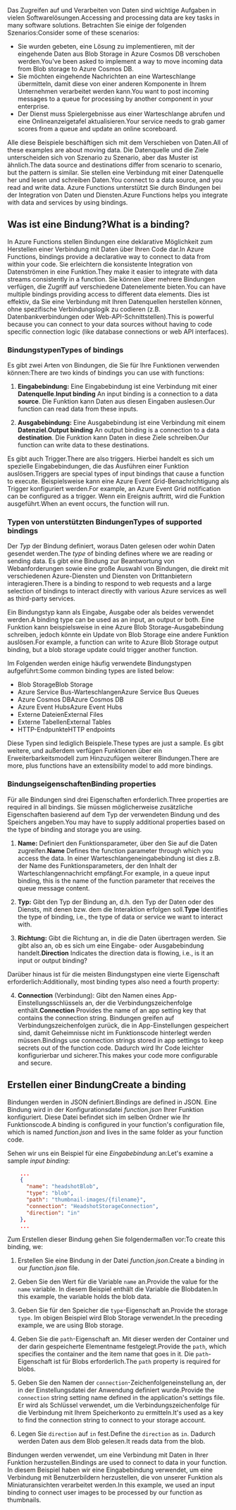 <span data-ttu-id="660e4-101">Das Zugreifen auf und Verarbeiten von Daten sind wichtige Aufgaben in vielen Softwarelösungen.</span><span class="sxs-lookup"><span data-stu-id="660e4-101">Accessing and processing data are key tasks in many software solutions.</span></span> <span data-ttu-id="660e4-102">Betrachten Sie einige der folgenden Szenarios:</span><span class="sxs-lookup"><span data-stu-id="660e4-102">Consider some of these scenarios:</span></span>

* <span data-ttu-id="660e4-103">Sie wurden gebeten, eine Lösung zu implementieren, mit der eingehende Daten aus Blob Storage in Azure Cosmos DB verschoben werden.</span><span class="sxs-lookup"><span data-stu-id="660e4-103">You've been asked to implement a way to move incoming data from Blob storage to Azure Cosmos DB.</span></span>
* <span data-ttu-id="660e4-104">Sie möchten eingehende Nachrichten an eine Warteschlange übermitteln, damit diese von einer anderen Komponente in Ihrem Unternehmen verarbeitet werden kann.</span><span class="sxs-lookup"><span data-stu-id="660e4-104">You want to post incoming messages to a queue for processing by another component in your enterprise.</span></span>
* <span data-ttu-id="660e4-105">Der Dienst muss Spielergebnisse aus einer Warteschlange abrufen und eine Onlineanzeigetafel aktualisieren.</span><span class="sxs-lookup"><span data-stu-id="660e4-105">Your service needs to grab gamer scores from a queue and update an online scoreboard.</span></span>

<span data-ttu-id="660e4-106">Alle diese Beispiele beschäftigen sich mit dem Verschieben von Daten.</span><span class="sxs-lookup"><span data-stu-id="660e4-106">All of these examples are about moving data.</span></span> <span data-ttu-id="660e4-107">Die Datenquelle und die Ziele unterscheiden sich von Szenario zu Szenario, aber das Muster ist ähnlich.</span><span class="sxs-lookup"><span data-stu-id="660e4-107">The data source and destinations differ from scenario to scenario, but the pattern is similar.</span></span> <span data-ttu-id="660e4-108">Sie stellen eine Verbindung mit einer Datenquelle her und lesen und schreiben Daten.</span><span class="sxs-lookup"><span data-stu-id="660e4-108">You connect to a data source, and you read and write data.</span></span> <span data-ttu-id="660e4-109">Azure Functions unterstützt Sie durch Bindungen bei der Integration von Daten und Diensten.</span><span class="sxs-lookup"><span data-stu-id="660e4-109">Azure Functions helps you integrate with data and services by using bindings.</span></span> 

## <a name="what-is-a-binding"></a><span data-ttu-id="660e4-110">Was ist eine Bindung?</span><span class="sxs-lookup"><span data-stu-id="660e4-110">What is a binding?</span></span>

<span data-ttu-id="660e4-111">In Azure Functions stellen Bindungen eine deklarative Möglichkeit zum Herstellen einer Verbindung mit Daten über Ihren Code dar.</span><span class="sxs-lookup"><span data-stu-id="660e4-111">In Azure Functions, bindings provide a declarative way to connect to data from within your code.</span></span> <span data-ttu-id="660e4-112">Sie erleichtern die konsistente Integration von Datenströmen in eine Funktion.</span><span class="sxs-lookup"><span data-stu-id="660e4-112">They make it easier to integrate with data streams consistently in a function.</span></span> <span data-ttu-id="660e4-113">Sie können über mehrere Bindungen verfügen, die Zugriff auf verschiedene Datenelemente bieten.</span><span class="sxs-lookup"><span data-stu-id="660e4-113">You can have multiple bindings providing access to different data elements.</span></span> <span data-ttu-id="660e4-114">Dies ist effektiv, da Sie eine Verbindung mit Ihren Datenquellen herstellen können, ohne spezifische Verbindungslogik zu codieren (z.B. Datenbankverbindungen oder Web-API-Schnittstellen).</span><span class="sxs-lookup"><span data-stu-id="660e4-114">This is powerful because you can connect to your data sources without having to code specific connection logic (like database connections or web API interfaces).</span></span>

### <a name="types-of-bindings"></a><span data-ttu-id="660e4-115">Bindungstypen</span><span class="sxs-lookup"><span data-stu-id="660e4-115">Types of bindings</span></span>

<span data-ttu-id="660e4-116">Es gibt zwei Arten von Bindungen, die Sie für Ihre Funktionen verwenden können:</span><span class="sxs-lookup"><span data-stu-id="660e4-116">There are two kinds of bindings you can use with functions:</span></span>

1. <span data-ttu-id="660e4-117">**Eingabebindung:** Eine Eingabebindung ist eine Verbindung mit einer **Datenquelle**.</span><span class="sxs-lookup"><span data-stu-id="660e4-117">**Input binding** An input binding is a connection to a data **source**.</span></span> <span data-ttu-id="660e4-118">Die Funktion kann Daten aus diesen Eingaben auslesen.</span><span class="sxs-lookup"><span data-stu-id="660e4-118">Our function can read data from these inputs.</span></span>

1. <span data-ttu-id="660e4-119">**Ausgabebindung:** Eine Ausgabebindung ist eine Verbindung mit einem **Datenziel**.</span><span class="sxs-lookup"><span data-stu-id="660e4-119">**Output binding** An output binding is a connection to a data **destination**.</span></span> <span data-ttu-id="660e4-120">Die Funktion kann Daten in diese Ziele schreiben.</span><span class="sxs-lookup"><span data-stu-id="660e4-120">Our function can write data to these destinations.</span></span>

<span data-ttu-id="660e4-121">Es gibt auch Trigger.</span><span class="sxs-lookup"><span data-stu-id="660e4-121">There are also triggers.</span></span> <span data-ttu-id="660e4-122">Hierbei handelt es sich um spezielle Eingabebindungen, die das Ausführen einer Funktion auslösen.</span><span class="sxs-lookup"><span data-stu-id="660e4-122">Triggers are special types of input bindings that cause a function to execute.</span></span> <span data-ttu-id="660e4-123">Beispielsweise kann eine Azure Event Grid-Benachrichtigung als Trigger konfiguriert werden.</span><span class="sxs-lookup"><span data-stu-id="660e4-123">For example, an Azure Event Grid notification can be configured as a trigger.</span></span> <span data-ttu-id="660e4-124">Wenn ein Ereignis auftritt, wird die Funktion ausgeführt.</span><span class="sxs-lookup"><span data-stu-id="660e4-124">When an event occurs, the function will run.</span></span>

### <a name="types-of-supported-bindings"></a><span data-ttu-id="660e4-125">Typen von unterstützten Bindungen</span><span class="sxs-lookup"><span data-stu-id="660e4-125">Types of supported bindings</span></span>

<span data-ttu-id="660e4-126">Der *Typ* der Bindung definiert, woraus Daten gelesen oder wohin Daten gesendet werden.</span><span class="sxs-lookup"><span data-stu-id="660e4-126">The *type* of binding defines where we are reading or sending data.</span></span> <span data-ttu-id="660e4-127">Es gibt eine Bindung zur Beantwortung von Webanforderungen sowie eine große Auswahl von Bindungen, die direkt mit verschiedenen Azure-Diensten und Diensten von Drittanbietern interagieren.</span><span class="sxs-lookup"><span data-stu-id="660e4-127">There is a binding to respond to web requests and a large selection of bindings to interact directly with various Azure services as well as third-party services.</span></span>

<span data-ttu-id="660e4-128">Ein Bindungstyp kann als Eingabe, Ausgabe oder als beides verwendet werden.</span><span class="sxs-lookup"><span data-stu-id="660e4-128">A binding type can be used as an input, an output or both.</span></span> <span data-ttu-id="660e4-129">Eine Funktion kann beispielsweise in eine Azure Blob Storage-Ausgabebindung schreiben, jedoch könnte ein Update von Blob Storage eine andere Funktion auslösen.</span><span class="sxs-lookup"><span data-stu-id="660e4-129">For example, a function can write to Azure Blob Storage output binding, but a blob storage update could trigger another function.</span></span>

<span data-ttu-id="660e4-130">Im Folgenden werden einige häufig verwendete Bindungstypen aufgeführt:</span><span class="sxs-lookup"><span data-stu-id="660e4-130">Some common binding types are listed below:</span></span>
- <span data-ttu-id="660e4-131">Blob Storage</span><span class="sxs-lookup"><span data-stu-id="660e4-131">Blob Storage</span></span>
- <span data-ttu-id="660e4-132">Azure Service Bus-Warteschlangen</span><span class="sxs-lookup"><span data-stu-id="660e4-132">Azure Service Bus Queues</span></span>
- <span data-ttu-id="660e4-133">Azure Cosmos DB</span><span class="sxs-lookup"><span data-stu-id="660e4-133">Azure Cosmos DB</span></span>
- <span data-ttu-id="660e4-134">Azure Event Hubs</span><span class="sxs-lookup"><span data-stu-id="660e4-134">Azure Event Hubs</span></span>
- <span data-ttu-id="660e4-135">Externe Dateien</span><span class="sxs-lookup"><span data-stu-id="660e4-135">External Files</span></span>
- <span data-ttu-id="660e4-136">Externe Tabellen</span><span class="sxs-lookup"><span data-stu-id="660e4-136">External Tables</span></span>
- <span data-ttu-id="660e4-137">HTTP-Endpunkte</span><span class="sxs-lookup"><span data-stu-id="660e4-137">HTTP endpoints</span></span>

<span data-ttu-id="660e4-138">Diese Typen sind lediglich Beispiele.</span><span class="sxs-lookup"><span data-stu-id="660e4-138">These types are just a sample.</span></span> <span data-ttu-id="660e4-139">Es gibt weitere, und außerdem verfügen Funktionen über ein Erweiterbarkeitsmodell zum Hinzuzufügen weiterer Bindungen.</span><span class="sxs-lookup"><span data-stu-id="660e4-139">There are more, plus functions have an extensibility model to add more bindings.</span></span>

### <a name="binding-properties"></a><span data-ttu-id="660e4-140">Bindungseigenschaften</span><span class="sxs-lookup"><span data-stu-id="660e4-140">Binding properties</span></span>

<span data-ttu-id="660e4-141">Für alle Bindungen sind drei Eigenschaften erforderlich.</span><span class="sxs-lookup"><span data-stu-id="660e4-141">Three properties are required in all bindings.</span></span> <span data-ttu-id="660e4-142">Sie müssen möglicherweise zusätzliche Eigenschaften basierend auf dem Typ der verwendeten Bindung und des Speichers angeben.</span><span class="sxs-lookup"><span data-stu-id="660e4-142">You may have to supply additional properties based on the type of binding and storage you are using.</span></span>

1. <span data-ttu-id="660e4-143">**Name:** Definiert den Funktionsparameter, über den Sie auf die Daten zugreifen.</span><span class="sxs-lookup"><span data-stu-id="660e4-143">**Name** Defines the function parameter through which you access the data.</span></span> <span data-ttu-id="660e4-144">In einer Warteschlangeneingabebindung ist dies z.B. der Name des Funktionsparameters, der den Inhalt der Warteschlangennachricht empfängt.</span><span class="sxs-lookup"><span data-stu-id="660e4-144">For example, in a queue input binding, this is the name of the function parameter that receives the queue message content.</span></span> 

1. <span data-ttu-id="660e4-145">**Typ:** Gibt den Typ der Bindung an, d.h. den Typ der Daten oder des Diensts, mit denen bzw. dem die Interaktion erfolgen soll.</span><span class="sxs-lookup"><span data-stu-id="660e4-145">**Type** Identifies the type of binding, i.e., the type of data or service we want to interact with.</span></span>

1. <span data-ttu-id="660e4-146">**Richtung:** Gibt die Richtung an, in die die Daten übertragen werden. Sie gibt also an, ob es sich um eine Eingabe- oder Ausgabebindung handelt.</span><span class="sxs-lookup"><span data-stu-id="660e4-146">**Direction** Indicates the direction data is flowing, i.e., is it an input or output binding?</span></span>

<span data-ttu-id="660e4-147">Darüber hinaus ist für die meisten Bindungstypen eine vierte Eigenschaft erforderlich:</span><span class="sxs-lookup"><span data-stu-id="660e4-147">Additionally, most binding types also need a fourth property:</span></span> 

4. <span data-ttu-id="660e4-148">**Connection** (Verbindung): Gibt den Namen eines App-Einstellungsschlüssels an, der die Verbindungszeichenfolge enthält.</span><span class="sxs-lookup"><span data-stu-id="660e4-148">**Connection** Provides the name of an app setting key that contains the connection string.</span></span> <span data-ttu-id="660e4-149">Bindungen greifen auf Verbindungszeichenfolgen zurück, die in App-Einstellungen gespeichert sind, damit Geheimnisse nicht im Funktionscode hinterlegt werden müssen.</span><span class="sxs-lookup"><span data-stu-id="660e4-149">Bindings use connection strings stored in app settings to keep secrets out of the function code.</span></span> <span data-ttu-id="660e4-150">Dadurch wird Ihr Code leichter konfigurierbar und sicherer.</span><span class="sxs-lookup"><span data-stu-id="660e4-150">This makes your code more configurable and secure.</span></span>

## <a name="create-a-binding"></a><span data-ttu-id="660e4-151">Erstellen einer Bindung</span><span class="sxs-lookup"><span data-stu-id="660e4-151">Create a binding</span></span>

<span data-ttu-id="660e4-152">Bindungen werden in JSON definiert.</span><span class="sxs-lookup"><span data-stu-id="660e4-152">Bindings are defined in JSON.</span></span> <span data-ttu-id="660e4-153">Eine Bindung wird in der Konfigurationsdatei *function.json* Ihrer Funktion konfiguriert. Diese Datei befindet sich im selben Ordner wie Ihr Funktionscode.</span><span class="sxs-lookup"><span data-stu-id="660e4-153">A binding is configured in your function's configuration file, which is named *function.json* and lives in the same folder as your function code.</span></span>

 <span data-ttu-id="660e4-154">Sehen wir uns ein Beispiel für eine *Eingabebindung* an:</span><span class="sxs-lookup"><span data-stu-id="660e4-154">Let's examine a sample *input binding*:</span></span>

```json
    ...
    {
      "name": "headshotBlob",
      "type": "blob",
      "path": "thumbnail-images/{filename}",
      "connection": "HeadshotStorageConnection",
      "direction": "in"
    },
    ...
```

<span data-ttu-id="660e4-155">Zum Erstellen dieser Bindung gehen Sie folgendermaßen vor:</span><span class="sxs-lookup"><span data-stu-id="660e4-155">To create this binding, we:</span></span>

1. <span data-ttu-id="660e4-156">Erstellen Sie eine Bindung in der Datei *function.json*.</span><span class="sxs-lookup"><span data-stu-id="660e4-156">Create a binding in our *function.json* file.</span></span>

1. <span data-ttu-id="660e4-157">Geben Sie den Wert für die Variable `name` an.</span><span class="sxs-lookup"><span data-stu-id="660e4-157">Provide the value for the `name` variable.</span></span> <span data-ttu-id="660e4-158">In diesem Beispiel enthält die Variable die Blobdaten.</span><span class="sxs-lookup"><span data-stu-id="660e4-158">In this example, the variable holds the blob data.</span></span>

1. <span data-ttu-id="660e4-159">Geben Sie für den Speicher die `type`-Eigenschaft an.</span><span class="sxs-lookup"><span data-stu-id="660e4-159">Provide the storage `type`.</span></span> <span data-ttu-id="660e4-160">Im obigen Beispiel wird Blob Storage verwendet.</span><span class="sxs-lookup"><span data-stu-id="660e4-160">In the preceding example, we are using Blob storage.</span></span>

1. <span data-ttu-id="660e4-161">Geben Sie die `path`-Eigenschaft an. Mit dieser werden der Container und der darin gespeicherte Elementname festgelegt.</span><span class="sxs-lookup"><span data-stu-id="660e4-161">Provide the `path`, which specifies the container and the item name that goes in it.</span></span> <span data-ttu-id="660e4-162">Die `path`-Eigenschaft ist für Blobs erforderlich.</span><span class="sxs-lookup"><span data-stu-id="660e4-162">The `path` property is required for blobs.</span></span>

1. <span data-ttu-id="660e4-163">Geben Sie den Namen der `connection`-Zeichenfolgeneinstellung an, der in der Einstellungsdatei der Anwendung definiert wurde.</span><span class="sxs-lookup"><span data-stu-id="660e4-163">Provide the `connection` string setting name defined in the application's settings file.</span></span> <span data-ttu-id="660e4-164">Er wird als Schlüssel verwendet, um die Verbindungszeichenfolge für die Verbindung mit Ihrem Speicherkonto zu ermitteln.</span><span class="sxs-lookup"><span data-stu-id="660e4-164">It's used as a key to find the connection string to connect to your storage account.</span></span>

1. <span data-ttu-id="660e4-165">Legen Sie `direction` auf `in` fest.</span><span class="sxs-lookup"><span data-stu-id="660e4-165">Define the `direction` as `in`.</span></span> <span data-ttu-id="660e4-166">Dadurch werden Daten aus dem Blob gelesen.</span><span class="sxs-lookup"><span data-stu-id="660e4-166">It reads data from the blob.</span></span>

<span data-ttu-id="660e4-167">Bindungen werden verwendet, um eine Verbindung mit Daten in Ihrer Funktion herzustellen.</span><span class="sxs-lookup"><span data-stu-id="660e4-167">Bindings are used to connect to data in your function.</span></span> <span data-ttu-id="660e4-168">In diesem Beispiel haben wir eine Eingabebindung verwendet, um eine Verbindung mit Benutzerbildern herzustellen, die von unserer Funktion als Miniaturansichten verarbeitet werden.</span><span class="sxs-lookup"><span data-stu-id="660e4-168">In this example, we used an input binding to connect user images to be processed by our function as thumbnails.</span></span>
